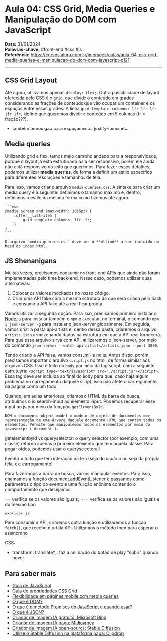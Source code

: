 # Aula 04: CSS Grid, Media Queries e Manipulação do DOM com JavaScript

**Data:** 31/01/2024  
**Palavras-chave:** #front-end #css #js  
**Referência:** <https://cursos.alura.com.br/imersoes/aulas/aula-04-css-grid-media-queries-e-manipulacao-do-dom-com-javascript-c121>

---

## CSS Grid Layout

Até agora, utilizamos apenas `display: flex;`. Outra possibilidade de layout oferecida pelo CSS é o `grid`, que divide o conteúdo em grades considerando as frações de conteúdo que vão ocupar um container e os espaços entre essas grades. A linha `grid-template-columns: 1fr 1fr 1fr 1fr 1fr;` define que queremos dividir o conteúdo em 5 colunas (fr = fração???).

- também temos gap para espaçamento, justify-items etc.

## Media queries

Utilizando grid e flex, temos meio caminho andado para a responsividade, porque o layout já está estruturado para ser responsivo, porém ele ainda não está responsivo do jeito que queremos. Para fazer esses detalhes, podemos utilizar **media queries**, de forma a definir um estilo específico para diferentes resoluções e tamanhos de tela.

Para isso, vamos criar o arquivo `media-queries.css`. A sintaxe para criar um media query é a seguinte: definimos o tamanho máximo e, dentro, definimos o estilo da mesma forma como fizemos até agora.

````ad-example
```css
@media screen and (max-width: 1015px) {
    .offer__list-item {
        grid-template-columns: 1fr 1fr;
    }
}
```
````

```ad-warning
O arquivo `media-queries.css` deve ser o **último** a ser incluído no head do index.html.
```

## JS Shenanigans

Muitas vezes, precisamos consumir no front-end APIs que ainda não foram implementadas pelo time back-end. Nesse caso, podemos utilizar duas alternativas:

1. Colocar os valores mockados no nosso código.
2. Criar uma API fake com a mesma estrutura da que será criada pelo back e consumir a API fake até a real ficar pronta.

Vamos utilizar a segunda opção. Para isso, precisamos primeiro instalar o [Node.js](https://nodejs.org/en/download) para instalar também o `npm` e executar, no terminal, o comando `npm i json-server -g` para instalar o json-server globalmente. Em seguida, vamos criar a pasta api-artists e, dentro dessa pasta, criaremos o arquivo `artists.json` armazenando dados na estrutura em que a API real fornecerá. Para que esse arquivo sirva com API, utilizaremos o json-server, por meio do comando `json-server --watch api-artists/artists.json --port 3000`.

Tendo criado a API falsa, vamos consumí-la no js. Antes disso, porém, precisamos importar o arquivo `script.js` no html, de forma similar aos arquivos CSS. Isso é feito no `body` por meio da tag script, com a seguinte estrutuyra: `<script type="text/javascript" src="./script.js"></script>`. Essa tag deve ser incluída ao final do body para que, caso haja algum problema no carregamento daquele script, isso não afete o carregamento da página como um todo.

Quando, em aulas anteriores, criamos o HTML da barra de busca, atribuímos o id search-input ao elemento input. Podemos recuperar esse input no js por meio da funçpão `getElementById`.

```ad-note
DOM = documento object model = modelo de objeto de documentos ==> representação de uma árvore daquele documento HTML que contém todos os elementos. Permite que manipulemos todos os elementos por meio do javascript (`document`).
```

getelementbyid vs queryselector: o query selector (por exemplo, com uma classe) retorna apenas o primeior elemento que tem aquela classe. Para pegar otdos, podemos usar o queryselectorall

Evento = tudo que tem interação na tela (seja do usuário ou seja da própria tela, ex. carregamento)

Para fazermops a barra de busca, vamos manipular eventos. Para isso, chamamos a função document.addEventListener e passamos como parâmetros o tipo do evento e uma função anônima contendo o comportamento que desejamos.

== verifica se os valores são iguais; === verifica se os valores são iguais e do mesmo tipo

```ad-todo
explicar js
```

Para consumir a API, criaremos outra função e utilizaremos a função `fetch()`, que recebe o url da API. Utilizamos o método then para esperar o assíncrono

CSS:

- transform: translateY;: faz a animação do botão de play "subir" quando hover

## Para saber mais

- [Guia de JavaScript](https://www.alura.com.br/artigos/javascript)
- [Guia de propriedades CSS Grid](https://www.alura.com.br/artigos/css-grid-guia-propriedades-grid-container-grid-item)
- [Flexibilidade em páginas mobile com media queries](https://www.alura.com.br/artigos/flexibilidade-em-paginas-para-dispositivos-moveis-com-media-queries)
- [O que é DOM?](https://www.alura.com.br/artigos/o-que-e-o-dom)
- [O que é o método Promises do JavaScript e quando usar?](https://www.alura.com.br/artigos/async-await-no-javascript-o-que-e-e-quando-usar)
- [O que é JSON?](https://www.alura.com.br/artigos/o-que-e-json)
- [Criador de imagem IA gratuito: Microsoft Bing](https://www.bing.com/images/create?cc=br)
- [Criador de imagem IA paga: Midjourney](https://www.midjourney.com/)
- [Criador de imagem IA open-source: Stable Diffusion](https://stability.ai/)
- [Utilize o Stable Diffusion na plataforma paga: Clipdrop](https://clipdrop.co/)
